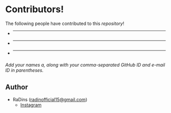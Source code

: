 # Contributors!
The following people have contributed to this *repository*!

* ------------------------------------
* ------------------------------------
* ------------------------------------

###### Add your names a, along with your comma-separated GitHub ID and e-mail ID in parentheses.

## Author
* RaDins (radinofficial15@gmail.com)
  - [Instagram](https://www.instagram.com/radinsterritory/)